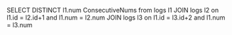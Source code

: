 SELECT DISTINCT l1.num ConsecutiveNums from logs l1
JOIN logs l2 on l1.id = l2.id+1 and l1.num = l2.num
JOIN logs l3 on l1.id = l3.id+2 and l1.num = l3.num
​